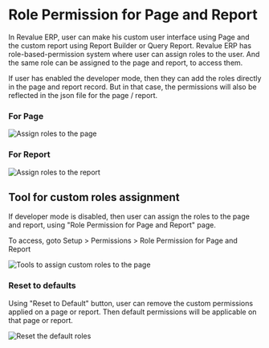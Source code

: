 # Role Permission for Page and Report

In Revalue ERP, user can make his custom user interface using Page and the custom report using Report Builder or Query Report. Revalue ERP has role-based-permission system where user can assign roles to the user. And the same role can be assigned to the page and report, to access them.

If user has enabled the developer mode, then they can add the roles directly in the page and report record. But in that case, the permissions will also be reflected in the json file for the page / report.

### For Page
<img alt="Assign roles to the page" class="screenshot" src="{{docs_base_url}}/assets/img/users-and-permissions/roles-for-page.png">

### For Report
<img alt="Assign roles to the report" class="screenshot" src="{{docs_base_url}}/assets/img/users-and-permissions/roles-for-report.png">

## Tool for custom roles assignment

If developer mode is disabled, then user can assign the roles to the page and report, using "Role Permission for Page and Report" page.

To access, goto Setup > Permissions > Role Permission for Page and Report

<img alt="Tools to assign custom roles to the page" class="screenshot" src="{{docs_base_url}}/assets/img/users-and-permissions/role-permission-for-page-and-report.png">

### Reset to defaults

Using "Reset to Default" button, user can remove the custom permissions applied on a page or report. Then default permissions will be applicable on that page or report.

<img alt="Reset the default roles" class="screenshot" src="{{docs_base_url}}/assets/img/users-and-permissions/reset-roles-permisison-for-page-report.png">

